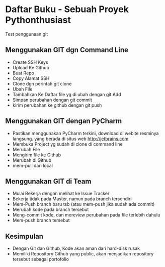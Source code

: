 # Daftar Buku - Sebuah Proyek Pythonthusiast
Test penggunaan git

## Menggunakan GIT dgn Command Line
- Create SSH Keys
- Upload Ke Github
- Buat Repo
- Copy Alamat SSH
- Clone dgn perintah git clone <alamat>
- Ubah File
- Tambahkan Ke Daftar file yg di ubah dengan git Add
- Simpan perubahan dengan git commit
- kirim perubahan ke github dengan git push

## Menggunakan GIT dengan PyCharm
- Pastikan menggunakan PyCharm terkini, download di webite resminya langsung. yang berada di situs web http://jetbrains.com
- Membuka Project yg sudah di clone di command line
- Merubah File
- Mengirim file ke Github
- Merubah di Github
- mem-pull dari local

## Menggunakan GIT di Team
- Mulai Bekerja dengan melihat ke Issue Tracker
- Bekerja tidak pada Master, namun pada branch tersendiri
- Mem-Push branch baru tsb (atau mem-push jika sudah ada commit)
- Merubah kode pada branch tersebut
- Meng-commit kode, dan mereview perubahan pada file terlebih dahulu
- Mem-push branch tersebut 
 
## Kesimpulan
- Dengan Git dan Github, Kode akan aman dari hard-disk rusak
- Memiliki Repository Github yang public, akan menjadikan repository tersebut sebagai portofolio
